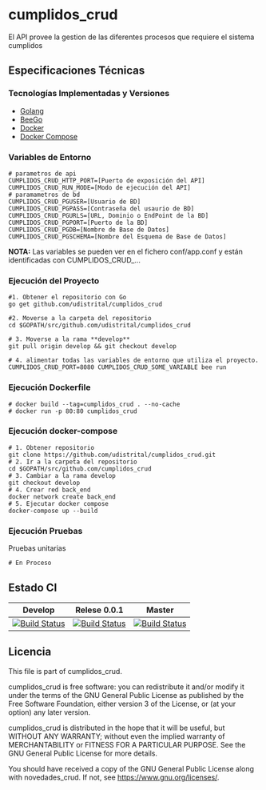 # cumplidos_crud

El API provee la gestion de las diferentes procesos que requiere el sistema cumplidos


## Especificaciones Técnicas

### Tecnologías Implementadas y Versiones
* [Golang](https://github.com/udistrital/introduccion_oas/blob/master/instalacion_de_herramientas/golang.md)
* [BeeGo](https://github.com/udistrital/introduccion_oas/blob/master/instalacion_de_herramientas/beego.md)
* [Docker](https://docs.docker.com/engine/install/ubuntu/)
* [Docker Compose](https://docs.docker.com/compose/)

### Variables de Entorno
```shell
# parametros de api
CUMPLIDOS_CRUD_HTTP_PORT=[Puerto de exposición del API]
CUMPLIDOS_CRUD_RUN_MODE=[Modo de ejecución del API]
# paramametros de bd
CUMPLIDOS_CRUD_PGUSER=[Usuario de BD]
CUMPLIDOS_CRUD_PGPASS=[Contraseña del usaurio de BD]
CUMPLIDOS_CRUD_PGURLS=[URL, Dominio o EndPoint de la BD]
CUMPLIDOS_CRUD_PGPORT=[Puerto de la BD]
CUMPLIDOS_CRUD_PGDB=[Nombre de Base de Datos]
CUMPLIDOS_CRUD_PGSCHEMA=[Nombre del Esquema de Base de Datos]
```
**NOTA:** Las variables se pueden ver en el fichero conf/app.conf y están identificadas con CUMPLIDOS_CRUD_...

### Ejecución del Proyecto
```shell
#1. Obtener el repositorio con Go
go get github.com/udistrital/cumplidos_crud

#2. Moverse a la carpeta del repositorio
cd $GOPATH/src/github.com/udistrital/cumplidos_crud

# 3. Moverse a la rama **develop**
git pull origin develop && git checkout develop

# 4. alimentar todas las variables de entorno que utiliza el proyecto.
CUMPLIDOS_CRUD_PORT=8080 CUMPLIDOS_CRUD_SOME_VARIABLE bee run
```

### Ejecución Dockerfile
```shell
# docker build --tag=cumplidos_crud . --no-cache
# docker run -p 80:80 cumplidos_crud
```

### Ejecución docker-compose
```shell
# 1. Obtener repositorio
git clone https://github.com/udistrital/cumplidos_crud.git
# 2. Ir a la carpeta del repositorio
cd $GOPATH/src/github.com/cumplidos_crud
# 3. Cambiar a la rama develop
git checkout develop
# 4. Crear red back_end
docker network create back_end
# 5. Ejecutar docker compose
docker-compose up --build
```

### Ejecución Pruebas

Pruebas unitarias
```shell
# En Proceso
```
## Estado CI

| Develop | Relese 0.0.1 | Master |
| -- | -- | -- |
| [![Build Status](https://hubci.portaloas.udistrital.edu.co/api/badges/udistrital/cumplidos_crud/status.svg?ref=refs/heads/develop)](https://hubci.portaloas.udistrital.edu.co/udistrital/cumplidos_crud) | [![Build Status](https://hubci.portaloas.udistrital.edu.co/api/badges/udistrital/cumplidos_crud/status.svg?ref=refs/heads/release/0.0.1)](https://hubci.portaloas.udistrital.edu.co/udistrital/cumplidos_crud) | [![Build Status](https://hubci.portaloas.udistrital.edu.co/api/badges/udistrital/cumplidos_crud/status.svg)](https://hubci.portaloas.udistrital.edu.co/udistrital/cumplidos_crud) |


## Licencia

This file is part of cumplidos_crud.

cumplidos_crud is free software: you can redistribute it and/or modify it under the terms of the GNU General Public License as published by the Free Software Foundation, either version 3 of the License, or (at your option) any later version.

cumplidos_crud is distributed in the hope that it will be useful, but WITHOUT ANY WARRANTY; without even the implied warranty of MERCHANTABILITY or FITNESS FOR A PARTICULAR PURPOSE. See the GNU General Public License for more details.

You should have received a copy of the GNU General Public License along with novedades_crud. If not, see https://www.gnu.org/licenses/.
